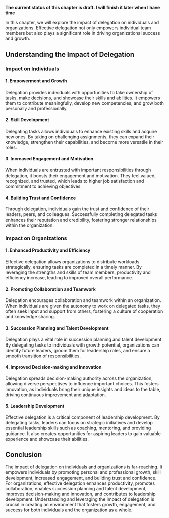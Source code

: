 **The current status of this chapter is draft. I will finish it later when I have time**

In this chapter, we will explore the impact of delegation on individuals and organizations. Effective delegation not only empowers individual team members but also plays a significant role in driving organizational success and growth.

Understanding the Impact of Delegation
--------------------------------------

### Impact on Individuals

#### 1. Empowerment and Growth

Delegation provides individuals with opportunities to take ownership of tasks, make decisions, and showcase their skills and abilities. It empowers them to contribute meaningfully, develop new competencies, and grow both personally and professionally.

#### 2. Skill Development

Delegating tasks allows individuals to enhance existing skills and acquire new ones. By taking on challenging assignments, they can expand their knowledge, strengthen their capabilities, and become more versatile in their roles.

#### 3. Increased Engagement and Motivation

When individuals are entrusted with important responsibilities through delegation, it boosts their engagement and motivation. They feel valued, recognized, and trusted, which leads to higher job satisfaction and commitment to achieving objectives.

#### 4. Building Trust and Confidence

Through delegation, individuals gain the trust and confidence of their leaders, peers, and colleagues. Successfully completing delegated tasks enhances their reputation and credibility, fostering stronger relationships within the organization.

### Impact on Organizations

#### 1. Enhanced Productivity and Efficiency

Effective delegation allows organizations to distribute workloads strategically, ensuring tasks are completed in a timely manner. By leveraging the strengths and skills of team members, productivity and efficiency increase, leading to improved overall performance.

#### 2. Promoting Collaboration and Teamwork

Delegation encourages collaboration and teamwork within an organization. When individuals are given the autonomy to work on delegated tasks, they often seek input and support from others, fostering a culture of cooperation and knowledge sharing.

#### 3. Succession Planning and Talent Development

Delegation plays a vital role in succession planning and talent development. By delegating tasks to individuals with growth potential, organizations can identify future leaders, groom them for leadership roles, and ensure a smooth transition of responsibilities.

#### 4. Improved Decision-making and Innovation

Delegation spreads decision-making authority across the organization, allowing diverse perspectives to influence important choices. This fosters innovation, as individuals bring their unique insights and ideas to the table, driving continuous improvement and adaptation.

#### 5. Leadership Development

Effective delegation is a critical component of leadership development. By delegating tasks, leaders can focus on strategic initiatives and develop essential leadership skills such as coaching, mentoring, and providing guidance. It also creates opportunities for aspiring leaders to gain valuable experience and showcase their abilities.

Conclusion
----------

The impact of delegation on individuals and organizations is far-reaching. It empowers individuals by promoting personal and professional growth, skill development, increased engagement, and building trust and confidence. For organizations, effective delegation enhances productivity, promotes collaboration, enables succession planning and talent development, improves decision-making and innovation, and contributes to leadership development. Understanding and leveraging the impact of delegation is crucial in creating an environment that fosters growth, engagement, and success for both individuals and the organization as a whole.
